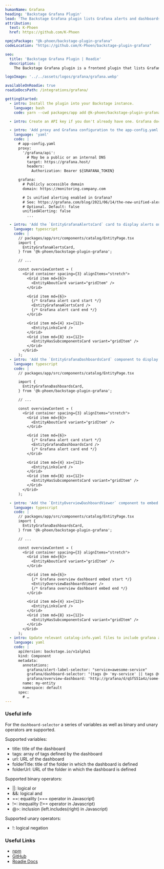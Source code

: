 ```yaml
---
humanName: Grafana
heading: 'Backstage Grafana Plugin'
lead: 'The Backstage Grafana plugin lists Grafana alerts and dashboards.'
attribution:
  text: K-Phoen
  href: https://github.com/K-Phoen

npmjsPackage: "@k-phoen/backstage-plugin-grafana"
codeLocation: "https://github.com/K-Phoen/backstage-plugin-grafana"

seo:
  title: 'Backstage Grafana Plugin | Roadie'
  description: |
    The Backstage Grafana plugin is a frontend plugin that lists Grafana alerts and dashboards. It includes cards and dashboard components.

logoImage: '../../assets/logos/grafana/grafana.webp'

availableOnRoadie: true
roadieDocsPath: /integrations/grafana/

gettingStarted:
  - intro: Install the plugin into your Backstage instance.
    language: bash
    code: yarn --cwd packages/app add @k-phoen/backstage-plugin-grafana

  - intro: Create an API key if you don't already have one. Grafana docs can be found <a href='https://grafana.com/docs/grafana/latest/developers/http_api/auth/#create-api-token' target="_blank>here</a>.

  - intro: 'Add proxy and Grafana configuration to the app-config.yaml file in the root directory.'
    language: 'yaml'
    code: |
      # app-config.yaml
      proxy:
        '/grafana/api':
          # May be a public or an internal DNS
          target: https://grafana.host/
          headers:
            Authorization: Bearer ${GRAFANA_TOKEN}

      grafana:
        # Publicly accessible domain
        domain: https://monitoring.company.com

        # Is unified alerting enabled in Grafana?
        # See: https://grafana.com/blog/2021/06/14/the-new-unified-alerting-system-for-grafana-everything-you-need-to-know/
        # Optional. Default: false
        unifiedAlerting: false
          ...

  - intro: 'Add the `EntityGrafanaAlertsCard` card to display alerts on a component page.'
    language: typescript
    code: |
      // packages/app/src/components/catalog/EntityPage.tsx
      import {
        EntityGrafanaAlertsCard,
      } from '@k-phoen/backstage-plugin-grafana';

      // ...

      const overviewContent = (
        <Grid container spacing={3} alignItems="stretch">
          <Grid item md={6}>
            <EntityAboutCard variant="gridItem" />
          </Grid>

          <Grid item md={6}>
            {/* Grafana alert card start */}
            <EntityGrafanaAlertsCard />
            {/* Grafana alert card end */}
          </Grid>

          <Grid item md={4} xs={12}>
            <EntityLinksCard />
          </Grid>
          <Grid item md={8} xs={12}>
            <EntityHasSubcomponentsCard variant="gridItem" />
          </Grid>
        </Grid>
      );
  - intro: 'Add the `EntityGrafanaDashboardsCard` component to display dashboards on a component page.'
    language: typescript
    code: |
      // packages/app/src/components/catalog/EntityPage.tsx

      import {
        EntityGrafanaDashboardsCard,
      } from '@k-phoen/backstage-plugin-grafana';

      // ...

      const overviewContent = (
        <Grid container spacing={3} alignItems="stretch">
          <Grid item md={6}>
            <EntityAboutCard variant="gridItem" />
          </Grid>

          <Grid item md={6}>
            {/* Grafana alert card start */}
            <EntityGrafanaDashboardsCard />
            {/* Grafana alert card end */}
          </Grid>

          <Grid item md={4} xs={12}>
            <EntityLinksCard />
          </Grid>
          <Grid item md={8} xs={12}>
            <EntityHasSubcomponentsCard variant="gridItem" />
          </Grid>
        </Grid>
      );

  - intro: 'Add the `EntityOverviewDashboardViewer` component to embed dashboards on a page'
    language: typescript
    code: |
      // packages/app/src/components/catalog/EntityPage.tsx
      import {
        EntityGrafanaDashboardsCard,
      } from '@k-phoen/backstage-plugin-grafana';

      // ...

      const overviewContent = (
        <Grid container spacing={3} alignItems="stretch">
          <Grid item md={6}>
            <EntityAboutCard variant="gridItem" />
          </Grid>

          <Grid item md={6}>
            {/* Grafana overview dashboard embed start */}
            <EntityOverviewDashboardViewer />
            {/* Grafana overview dashboard embed end */}
          </Grid>

          <Grid item md={4} xs={12}>
            <EntityLinksCard />
          </Grid>
          <Grid item md={8} xs={12}>
            <EntityHasSubcomponentsCard variant="gridItem" />
          </Grid>
        </Grid>
      );
  - intro: Update relevant catalog-info.yaml files to include grafana annotations.
    language: yaml
    code: |
      apiVersion: backstage.io/v1alpha1
      kind: Component
      metadata:
        annotations:
          grafana/alert-label-selector: "service=awesome-service"
          grafana/dashboard-selector: "(tags @> 'my-service' || tags @> 'my-service-slo') && tags @> 'generated'"
          grafana/overview-dashboard: 'http://grafana/d/qSfS51a4z/some-dashboard?orgId=1&kiosk'
        name: my-entity
        namespace: default
      spec:
        # …
---
```


### Useful info

For the `dashboard-selector` a series of variables as well as binary and unary operators are supported.

Supported variables:

- title: title of the dashboard
- tags: array of tags defined by the dashboard
- url: URL of the dashboard
- folderTitle: title of the folder in which the dashboard is defined
- folderUrl: URL of the folder in which the dashboard is defined

Supported binary operators:

- ||: logical or
- &&: logical and
- ==: equality (=== operator in Javascript)
- !=: inequality (!== operator in Javascript)
- @>: inclusion (left.includes(right) in Javascript)

Supported unary operators:

- !: logical negation

### Useful Links

- [npm](https://www.npmjs.com/package/@k-phoen/backstage-plugin-grafana)
- [GitHub](https://github.com/K-Phoen/backstage-plugin-grafana/tree/6dc2ab2833a8863e975a15abb028e53eee3ac78c)
- [Roadie Docs](https://roadie.io/docs/integrations/grafana/)
